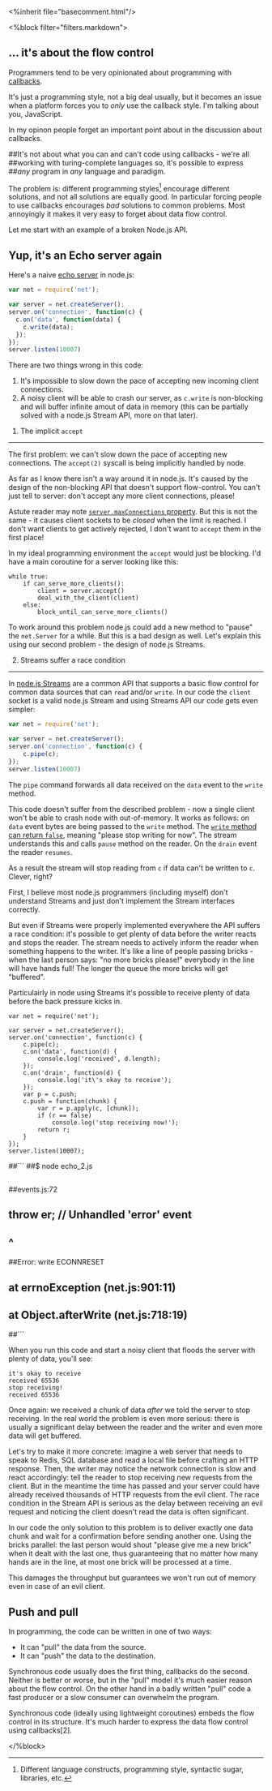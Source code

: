 
<%inherit file="basecomment.html"/>

<%block filter="filters.markdown">

<h2>... it's about the flow control</h2>

Programmers tend to be very opinionated about programming with
[callbacks](https://en.wikipedia.org/wiki/Callbacks).

It's just a programming style, not a big deal usually, but it becomes
an issue when a platform forces you to *only* use the callback
style. I'm talking about you, JavaScript.

In my opinon people forget an important point about in the discussion
about callbacks.

##It's not about what you can and can't code using callbacks - we're all
##working with turing-complete languages so, it's possible to express
##_any_ program in _any_ language and paradigm.


The problem is: different programming styles[^1] encourage different
solutions, and not all solutions are equally good. In particular
forcing people to use callbacks encourages _bad_ solutions to common
problems. Most annoyingly it makes it very easy to forget about data
flow control.

[^1]: Different language constructs, programming style, syntactic
      sugar, libraries, etc.

Let me start with an example of a broken Node.js API.

Yup, it's an Echo server again
----

Here's a naive [echo server](https://en.wikipedia.org/wiki/Echo_Protocol) in node.js:

```.js
var net = require('net');

var server = net.createServer();
server.on('connection', function(c) {
  c.on('data', function(data) {
    c.write(data);
  });
});
server.listen(10007)
```

There are two things wrong in this code:

 1. It's impossible to slow down the pace of accepting new incoming
   client connections.
 2. A noisy client will be able to crash our server, as `c.write` is
   non-blocking and will buffer infinite amout of data in memory (this
   can be partially solved with a node.js Stream API, more on that
   later).

1) The implicit `accept`
---

The first problem: we can't slow down the pace of accepting new
connections. The `accept(2)` syscall is being implicitly handled by
node.

As far as I know there isn't a way around it in node.js. It's caused
by the design of the non-blocking API that doesn't support
flow-control. You can't just tell to server: don't accept any more
client connections, please!

Astute reader may note
[`server.maxConnections` property](http://nodejs.org/api/net.html#net_server_maxconnections). But
this is not the same - it causes client sockets to be *closed* when
the limit is reached. I don't want clients to get actively rejected, I
don't want to `accept` them in the first place!

In my ideal programming environment the `accept` would just be
blocking. I'd have a main coroutine for a server looking like this:

```
while true:
    if can_serve_more_clients():
        client = server.accept()
        deal_with_the_client(client)
    else:
        block_until_can_serve_more_clients()
```

To work around this problem node.js could add a new method to "pause"
the `net.Server` for a while. But this is a bad design as well.  Let's
explain this using our second problem - the design of node.js Streams.

2) Streams suffer a race condition
---

In [node.js Streams](http://nodejs.org/api/stream.html#stream_stream)
are a common API that supports a basic flow control for common data
sources that can `read` and/or `write`. In our code the `client`
socket is a valid node.js Stream and using Streams API our code gets
even simpler:

```.js
var net = require('net');

var server = net.createServer();
server.on('connection', function(c) {
    c.pipe(c);
});
server.listen(10007)
```

The `pipe` command forwards all data received on the `data` event to
the `write` method.

This code doesn't suffer from the described problem - now a single
client won't be able to crash node with out-of-memory. It works as
follows: on `data` event bytes are being passed to the `write` method.
The
[`write` method can return `false`](http://nodejs.org/api/stream.html#stream_writable_write_chunk_encoding_callback),
meaning "please stop writing for now". The stream understands this and
calls `pause` method on the reader. On the `drain` event 
the reader `resumes`.

As a result the stream will stop reading from `c` if data can't be
written to `c`. Clever, right?

First, I believe most node.js programmers (including myself) don't
understand Streams and just don't implement the Stream interfaces
correctly.

But even if Streams were properly implemented everywhere the API
suffers a race condition: it's possible to get plenty of data before
the writer reacts and stops the reader. The stream needs to actively
inform the reader when something happens to the writer. It's like a
line of people passing bricks - when the last person says: "no more
bricks please!" everybody in the line will have hands full!  The
longer the queue the more bricks will get "buffered".

Particulairly in node using Streams it's possible to receive plenty
of data before the back pressure kicks in.

```
var net = require('net');

var server = net.createServer();
server.on('connection', function(c) {
    c.pipe(c);
    c.on('data', function(d) {
        console.log('received', d.length);
    });
    c.on('drain', function(d) {
        console.log('it\'s okay to receive');
    });
    var p = c.push;
    c.push = function(chunk) {
        var r = p.apply(c, [chunk]);
        if (r == false)
            console.log('stop receiving now!');
        return r;
    }
});
server.listen(10007);
```


##```
##$ node echo_2.js
##
##events.js:72
##        throw er; // Unhandled 'error' event
##              ^
##Error: write ECONNRESET
##    at errnoException (net.js:901:11)
##    at Object.afterWrite (net.js:718:19)
##```

When you run this code and start a noisy client that floods the server
with plenty of data, you'll see:

```text
it's okay to receive
received 65536
stop receiving!
received 65536
```

Once again: we received a chunk of data *after* we told the server to
stop receiving. In the real world the problem is even more serious:
there is usually a significant delay between the reader and the writer
and even more data will get buffered.

Let's try to make it more concrete: imagine a web server that needs to
speak to Redis, SQL database and read a local file before crafting an
HTTP response. Then, the writer may notice the network connection is
slow and react accordingly: tell the reader to stop receiving new
requests from the client. But in the meantime the time has passed and
your server could have already received thousands of HTTP requests
from the evil client. The race condition in the Stream API is serious
as the delay between receiving an evil request and noticing the client
doesn't read the data is often significant.

In our code the only solution to this problem is to deliver exactly
one data chunk and wait for a confirmation before sending another
one. Using the bricks parallel: the last person would shout "please
give me a new brick" when it dealt with the last one, thus
guaranteeing that no matter how many hands are in the line, at most
one brick will be processed at a time.

This damages the throughput but guarantees we won't run out of memory
even in case of an evil client.

Push and pull
---

In programming, the code can be written in one of two ways:

 * It can "pull" the data from the source.
 * It can "push" the data to the destination.

Synchronous code usually does the first thing, callbacks do the
second. Neither is better or worse, but in the "pull" model it's much
easier reason about the flow control. On the other hand in a badly
written "pull" code a fast producer or a slow consumer can overwhelm
the program.

Synchronous code (ideally using lightweight coroutines) embeds the
flow control in its structure. It's much harder to express the data
flow control using callbacks[2].

[^2]: There are ways to do "pull" using callbacks, for example by
using credit based flow control.

</%block>
